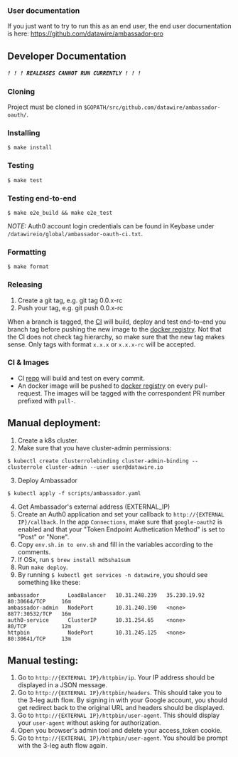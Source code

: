 ### User documentation
If you just want to try to run this as an end user, the end user documentation is here:
https://github.com/datawire/ambassador-pro


## Developer Documentation 
##### `! ! ! REALEASES CANNOT RUN CURRENTLY ! ! !`

### Cloning
Project must be cloned in `$GOPATH/src/github.com/datawire/ambassador-oauth/`.

### Installing
```
$ make install
```

### Testing
```
$ make test
```

### Testing end-to-end
```
$ make e2e_build && make e2e_test 
```
*NOTE:* Auth0 account login credentials can be found in Keybase under `/datawireio/global/ambassador-oauth-ci.txt`.

### Formatting
```
$ make format
```

### Releasing
1. Create a git tag, e.g. git tag 0.0.x-rc
2. Push your tag, e.g. git push 0.0.x-rc

When a branch is tagged, the [CI](https://travis-ci.com/datawire/ambassador-oauth) will build, deploy and test end-to-end you branch tag before pushing the new image to the [docker registry](https://quay.io/repository/datawire/ambassador-pro?tab=tags). Not that the CI does not check tag hierarchy, so make sure that the new tag makes sense. Only tags with format `x.x.x` or `x.x.x-rc` will be accepted.    

### CI & Images
* CI [repo](https://travis-ci.com/datawire/ambassador-oauth) will build and test on every commit.
* An docker image will be pushed to [docker registry](https://quay.io/repository/datawire/ambassador-pro?tab=tags) on every pull-request. The images will be tagged with the correspondent PR number prefixed with `pull-`.

## Manual deployment:
1. Create a k8s cluster.
2. Make sure that you have cluster-admin permissions:
```
$ kubectl create clusterrolebinding cluster-admin-binding --clusterrole cluster-admin --user user@datawire.io
```
3. Deploy Ambassador
```
$ kubectl apply -f scripts/ambassador.yaml
```
4. Get Ambassador's external address (EXTERNAL_IP)
5. Create an Auth0 application and set your callback to `http://{EXTERNAL IP}/callback`. In the app `Connections`, make sure that `google-oauth2` is enabled and that your "Token Endpoint Authetication Method" is set to "Post" or "None".
6. Copy `env.sh.in to env.sh` and fill in the variables according to the comments.
7. If OSx, run `$ brew install md5sha1sum` 
8.  Run `make deploy`.  
9. By running `$ kubectl get services -n datawire`, you should see something like these:
```
ambassador         LoadBalancer   10.31.248.239   35.230.19.92   80:30664/TCP     16m
ambassador-admin   NodePort       10.31.240.190   <none>         8877:30532/TCP   16m
auth0-service      ClusterIP      10.31.254.65    <none>         80/TCP           12m
httpbin            NodePort       10.31.245.125   <none>         80:30641/TCP     13m
```

## Manual testing:
1. Go to `http://{EXTERNAL IP}/httpbin/ip`. Your IP address should be displayed in a JSON message.
2. Go to `http://{EXTERNAL IP}/httpbin/headers`. This should take you to the 3-leg auth flow. By signing in with your Google account, you should get redirect back to the original URL and headers should be displayed.
3. Go to `http://{EXTERNAL IP}/httpbin/user-agent`. This should display your `user-agent` without asking for authorization.
4. Open you browser's admin tool and delete your access_token cookie.
5. Go to `http://{EXTERNAL IP}/httpbin/user-agent`. You should be prompt with the 3-leg auth flow again.
